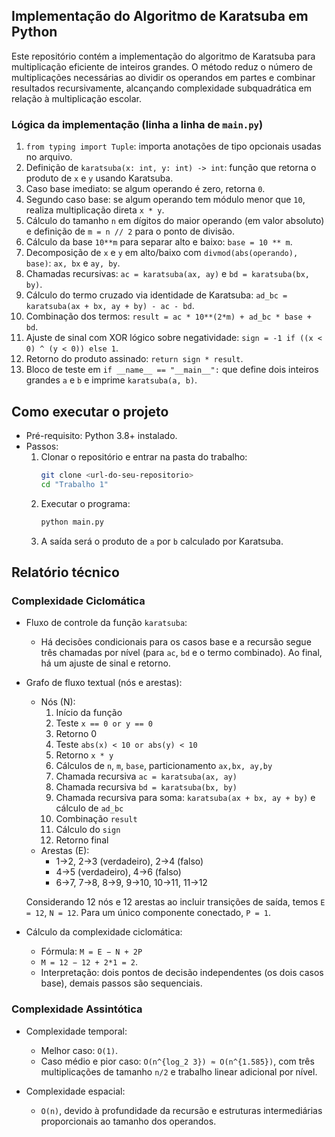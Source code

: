 ## Implementação do Algoritmo de Karatsuba em Python

Este repositório contém a implementação do algoritmo de Karatsuba para multiplicação eficiente de inteiros grandes. O método reduz o número de multiplicações necessárias ao dividir os operandos em partes e combinar resultados recursivamente, alcançando complexidade subquadrática em relação à multiplicação escolar.

### Lógica da implementação (linha a linha de `main.py`)

1. `from typing import Tuple`: importa anotações de tipo opcionais usadas no arquivo.
2. Definição de `karatsuba(x: int, y: int) -> int`: função que retorna o produto de `x` e `y` usando Karatsuba.
3. Caso base imediato: se algum operando é zero, retorna `0`.
4. Segundo caso base: se algum operando tem módulo menor que `10`, realiza multiplicação direta `x * y`.
5. Cálculo do tamanho `n` em dígitos do maior operando (em valor absoluto) e definição de `m = n // 2` para o ponto de divisão.
6. Cálculo da base `10**m` para separar alto e baixo: `base = 10 ** m`.
7. Decomposição de `x` e `y` em alto/baixo com `divmod(abs(operando), base)`: `ax, bx` e `ay, by`.
8. Chamadas recursivas: `ac = karatsuba(ax, ay)` e `bd = karatsuba(bx, by)`.
9. Cálculo do termo cruzado via identidade de Karatsuba: `ad_bc = karatsuba(ax + bx, ay + by) - ac - bd`.
10. Combinação dos termos: `result = ac * 10**(2*m) + ad_bc * base + bd`.
11. Ajuste de sinal com XOR lógico sobre negatividade: `sign = -1 if ((x < 0) ^ (y < 0)) else 1`.
12. Retorno do produto assinado: `return sign * result`.
13. Bloco de teste em `if __name__ == "__main__":` que define dois inteiros grandes `a` e `b` e imprime `karatsuba(a, b)`.

## Como executar o projeto

- Pré-requisito: Python 3.8+ instalado.
- Passos:
  1. Clonar o repositório e entrar na pasta do trabalho:
     ```bash
     git clone <url-do-seu-repositorio>
     cd "Trabalho 1"
     ```
  2. Executar o programa:
     ```bash
     python main.py
     ```
  3. A saída será o produto de `a` por `b` calculado por Karatsuba.

## Relatório técnico

### Complexidade Ciclomática

- Fluxo de controle da função `karatsuba`:
  - Há decisões condicionais para os casos base e a recursão segue três chamadas por nível (para `ac`, `bd` e o termo combinado). Ao final, há um ajuste de sinal e retorno.

- Grafo de fluxo textual (nós e arestas):
  - Nós (N):
    1. Início da função
    2. Teste `x == 0 or y == 0`
    3. Retorno 0
    4. Teste `abs(x) < 10 or abs(y) < 10`
    5. Retorno `x * y`
    6. Cálculos de `n`, `m`, `base`, particionamento `ax,bx, ay,by`
    7. Chamada recursiva `ac = karatsuba(ax, ay)`
    8. Chamada recursiva `bd = karatsuba(bx, by)`
    9. Chamada recursiva para soma: `karatsuba(ax + bx, ay + by)` e cálculo de `ad_bc`
    10. Combinação `result`
    11. Cálculo do `sign`
    12. Retorno final
  - Arestas (E):
    - 1→2, 2→3 (verdadeiro), 2→4 (falso)
    - 4→5 (verdadeiro), 4→6 (falso)
    - 6→7, 7→8, 8→9, 9→10, 10→11, 11→12

  Considerando 12 nós e 12 arestas ao incluir transições de saída, temos `E = 12`, `N = 12`. Para um único componente conectado, `P = 1`.

- Cálculo da complexidade ciclomática:
  - Fórmula: `M = E − N + 2P`
  - `M = 12 − 12 + 2*1 = 2`.
  - Interpretação: dois pontos de decisão independentes (os dois casos base), demais passos são sequenciais.

### Complexidade Assintótica

- Complexidade temporal:
  - Melhor caso: `O(1)`.
  - Caso médio e pior caso: `O(n^{log_2 3}) ≈ O(n^{1.585})`, com três multiplicações de tamanho `n/2` e trabalho linear adicional por nível.

- Complexidade espacial:
  - `O(n)`, devido à profundidade da recursão e estruturas intermediárias proporcionais ao tamanho dos operandos.
